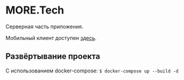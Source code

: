 # MORE.Tech

Серверная часть приложения.

Мобильный клиент доступен [здесь](https://github.com/clmct/HITSHackers).

## Развёртывание проекта

C использованием docker-compose: ``` $ docker-compose up --build -d ```
